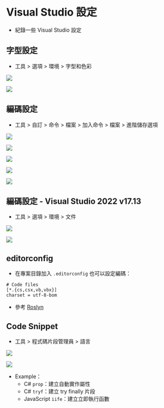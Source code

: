# Visual Studio 設定

- 紀錄一些 Visual Studio 設定

## 字型設定

- 工具 > 選項 > 環境 > 字型和色彩

![](字型設定/01.png)

![](字型設定/02.png)

## 編碼設定

- 工具 > 自訂 > 命令 > 檔案 > 加入命令 > 檔案 > 進階儲存選項

![](編碼設定/01.png)

![](編碼設定/02.png)

![](編碼設定/03.png)

![](編碼設定/04.png)

![](編碼設定/05.png)

## 編碼設定 - Visual Studio 2022 v17.13

- 工具 > 選項 > 環境 > 文件

![](編碼設定/06.png)

![](編碼設定/07.png)

## editorconfig

- 在專案目錄加入 `.editorconfig` 也可以設定編碼：

```editorconfig
# Code files
[*.{cs,csx,vb,vbx}]
charset = utf-8-bom
```

- 參考 [Roslyn](https://raw.githubusercontent.com/dotnet/roslyn/refs/heads/main/.editorconfig)

## Code Snippet

- 工具 > 程式碼片段管理員 > 語言

![](Code%20Snippet/01.png)

![](Code%20Snippet/02.png)

- Example：
  - C# `prop`：建立自動實作屬性
  - C# `tryf`：建立 try finally 片段
  - JavaScript `iife`：建立立即執行函數